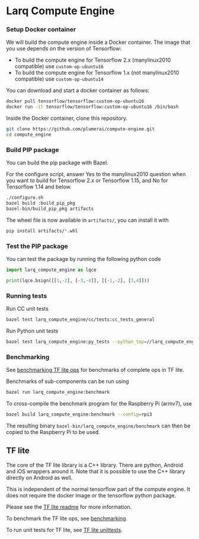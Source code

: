 # Larq Compute Engine

### Setup Docker container

We will build the compute engine inside a Docker container. The image that you use depends on the version of Tensorflow:

- To build the compute engine for Tensorflow 2.x (manylinux2010 compatible) use `custom-op-ubuntu16`
- To build the compute engine for Tensorflow 1.x (not manylinux2010 compatible) use `custom-op-ubuntu14`

You can download and start a docker container as follows:
``` bash
docker pull tensorflow/tensorflow:custom-op-ubuntu16
docker run -it tensorflow/tensorflow:custom-op-ubuntu16 /bin/bash
```

Inside the Docker container, clone this repository.
``` bash
git clone https://github.com/plumerai/compute-engine.git
cd compute_engine
```

### Build PIP package
You can build the pip package with Bazel.

For the configure script, answer Yes to the manylinux2010 question when you want to build for Tensorflow 2.x or Tensorflow 1.15, and No for Tensorflow 1.14 and below.
``` bash
./configure.sh
bazel build :build_pip_pkg
bazel-bin/build_pip_pkg artifacts
```

The wheel file is now available in `artifacts/`, you can install it with
``` bash
pip install artifacts/*.whl
```

### Test the PIP package

You can test the package by running the following python code
```python
import larq_compute_engine as lqce

print(lqce.bsign([[1,-2], [-3,-4]], [[-1,-2], [3,4]]))
```


### Running tests

Run CC unit tests
``` bash
bazel test larq_compute_engine/cc/tests:cc_tests_general
```

Run Python unit tests
``` bash
bazel test larq_compute_engine:py_tests --python_top=//larq_compute_engine:pyruntime
```

### Benchmarking

See [benchmarking TF lite ops](larq_compute_engine/tflite/benchmark) for benchmarks of complete ops in TF lite.

Benchmarks of sub-components can be run using
``` bash
bazel run larq_compute_engine:benchmark
```

To cross-compile the benchmark program for the Raspberry Pi (armv7), use
``` bash
bazel build larq_compute_engine:benchmark --config=rpi3
```

The resulting binary `bazel-bin/larq_compute_engine/benchmark` can then be copied to the Raspberry Pi to be used.


## TF lite

The core of the TF lite library is a C++ library. There are python, Android and iOS wrappers around it. Note that it is possible to use the C++ library directly on Android as well.

This is independent of the normal tensorflow part of the compute engine. It does not require the docker image or the tensorflow python package.

Please see the [TF lite readme](larq_compute_engine/tflite/build/README.md) for more information.

To benchmark the TF lite ops, see [benchmarking](larq_compute_engine/tflite/benchmark/README.md).

To run unit tests for TF lite, see [TF lite unittests](larq_compute_engine/tflite/python/README.md).
